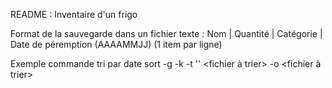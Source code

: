 README : Inventaire d'un frigo

Format de la sauvegarde dans un fichier texte : 
Nom | Quantité | Catégorie | Date de péremption (AAAAMMJJ)
(1 item par ligne)

Exemple commande tri par date 
 sort -g -k <champ> -t '<separateur>' <fichier à trier> -o <fichier à trier>

